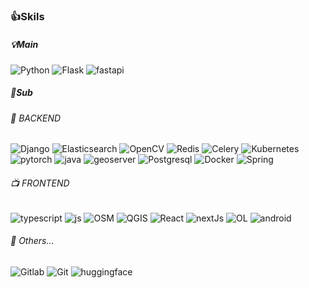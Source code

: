 <!--
**JaeHyunL/JaeHyunL** is a ✨ _special_ ✨ repository because its `README.md` (this file) appears on your GitHub profile.

-->

### 👍Skils

##### 💡Main
<img alt="Python" src ="https://img.shields.io/badge/Python-python-ffffff.svg?logo=python&style=plastic =500x500">  <img alt="Flask" src ="https://img.shields.io/badge/Flask-Flask-ffffff.svg?logo=flask&style=plastic=500x500"/> <img alt="fastapi" src="https://img.shields.io/badge/fastapi-fastapi-ffffff.svg?logo=fastapi&style=plastic%20=500x500" /> 


##### 📃Sub
###### 🔗 BACKEND
<img alt="Django" src ="https://img.shields.io/badge/Django-Django-ffffff.svg?logo=Django&style=plastic=500x500"/> <img alt="Elasticsearch" src ="https://img.shields.io/badge/Elasticsearch-Elasticsearch-ffffff.svg?logo=Elasticsearch&style=plastic =500x500"> <img alt="OpenCV" src ="https://img.shields.io/badge/OpenCV-OpenCV-ffffff.svg?logo=OpenCV&style=plastic=500x500"/>
 <img alt="Redis" src ="https://img.shields.io/badge/redis-redis-ffffff.svg?logo=redis&style=plastic =500x500"> <img alt="Celery" src ="https://img.shields.io/badge/celery-celery-ffffff.svg?logo=celery&style=plastic =500x500"> <img alt="Kubernetes" src ="https://img.shields.io/badge/Kubernetes-Kubernetes-ffffff.svg?logo=Kubernetes&style=plastic =500x500"> <img alt="pytorch" src ="https://img.shields.io/badge/pytorch-pytorch-ffffff.svg?logo=pytorch&style=plastic =500x500"> <img alt="java" src ="https://img.shields.io/badge/java-java-ffffff.svg?logo=Java&style=plastic=500x500"/> <img alt="geoserver" src="https://img.shields.io/badge/geoserver-geoserver-ffffff.svg?logo=Qgis&style=plastic%20=500x500" /> <img alt="Postgresql" src="https://img.shields.io/badge/Postgres-Postgres-ffffff.svg?logo=postgresql&style=plastic=500x500"/> <img alt="Docker" src="https://img.shields.io/badge/docker-docker-000000.svg?logo=docker&style=plastic=500x500"/> <img alt="Spring" src ="https://img.shields.io/badge/Spring-Spring-ffffff.svg?logo=Spring&style=plastic=500x500"/> 
###### 📺 FRONTEND
<img alt="typescript" src="https://img.shields.io/badge/typescript-typescript-ffffff.svg?logo=typescript&style=plastic%20=500x500" /> <img alt="js" src="https://img.shields.io/badge/javascript-javascript-ffffff.svg?logo=javascript&style=plastic%20=500x500" /> <img alt="OSM" src="https://img.shields.io/badge/openstreetmap-openstreetmap-ffffff.svg?logo=openstreetmap&style=plastic%20=500x500" /> <img alt="QGIS" src="https://img.shields.io/badge/Qgis-Qgis-ffffff.svg?logo=Qgis&style=plastic%20=500x500" /> <img alt="React" src="https://img.shields.io/badge/React-React-ffffff.svg?logo=React&style=plastic%20=500x500" /> <img alt="nextJs" src="https://img.shields.io/badge/Next-Next-ffffff.svg?logo=next.js&style=plastic%20=500x500" /> <img alt="OL" src="https://img.shields.io/badge/OpenLayers-OpenLayers-ffffff.svg?logo=OpenLayers&style=plastic%20=500x500" />  <img alt="android" src="https://img.shields.io/badge/Android-Android-ffffff.svg?logo=Android&style=plastic%20=500x500" />	


###### 🧩 Others...
<img alt="Gitlab" src ="https://img.shields.io/badge/gitlab-CICD-ffffff.svg?logo=gitlab&style=plastic=500x500"/> <img alt="Git" src ="https://img.shields.io/badge/git-git-ffffff.svg?logo=git&style=plastic=500x500"/> <img alt="huggingface" src ="https://img.shields.io/badge/huggingface-huggingface-ffffff.svg?logo=huggingface&style=plastic=500x500" />

